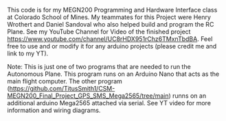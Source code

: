 This code is for my MEGN200 Programming and Hardware Interface class at Colorado School of Mines.
My teammates for this Project were Henry Wrothert and Daniel Sandoval who also helped build and program the RC Plane.
See my YouTube Channel for Video of the finished project https://www.youtube.com/channel/UC8rHDX951rChz6TMxnTbdBA. Feel free to use and or modify it for any arduino projects (please credit me and link to my YT).

Note: This is just one of two programs that are needed to run the Autonomous Plane. This program runs on an Arduino Nano that acts as the main flight computer. The other program  (https://github.com/TitusSmith1/CSM-MEGN200_Final_Project_GPS_SMS_Mega2565/tree/main) runns on an additional arduino Mega2565 attached via serial. See YT video for more information and wiring diagrams.
